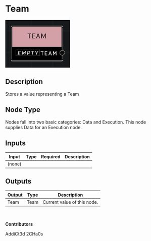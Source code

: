 # Team
![](../../../.gitbook/assets/team.JPG)

## Description
Stores a value representing a Team

## Node Type
Nodes fall into two basic categories: Data and Execution. This node supplies Data for an Execution node.

## Inputs
| Input | Type | Required | Description |
|------------------|------------------|----------|--------------------------------------------------------------|
| (none) |  |  |  |

## Outputs
| Output | Type | Description |
|------------------|------------------|--------------------------------------------------------------|
| Team | Team | Current value of this node. |


\
\
**Contributors**

AddiCt3d 2CHa0s
